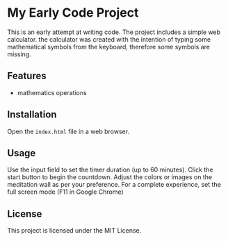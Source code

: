 # My Early Code Project

This is an early attempt at writing code. The project includes a simple web calculator. 
the calculator was created with the intention of typing some mathematical symbols from the keyboard, therefore some symbols are missing.

## Features
- mathematics operations
  
## Installation
Open the `index.html` file in a web browser.

## Usage
Use the input field to set the timer duration (up to 60 minutes).
Click the start button to begin the countdown.
Adjust the colors or images on the meditation wall as per your preference.
For a complete experience, set the full screen mode (F11 in Google Chrome)

## License
This project is licensed under the MIT License.
